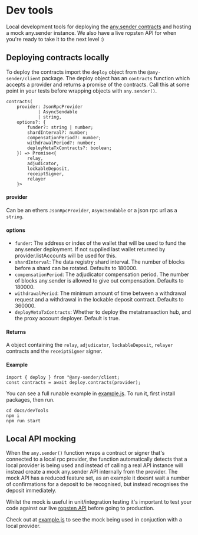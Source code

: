 # Dev tools

Local development tools for deploying the [any.sender contracts](https://github.com/PISAresearch/contracts.any.sender) and hosting a mock any.sender instance. We also have a live ropsten API for when you're ready to take it to the next level :)

## Deploying contracts locally

To deploy the contracts import the `deploy` object from the `@any-sender/client` package.  The deploy object has an `contracts` function which accepts a provider and returns a promise of the contracts. Call this at some point in your tests before wrapping objects with `any.sender()`.


```
contracts(
    provider: JsonRpcProvider 
            | AsyncSendable 
            | string, 
    options?: {
        funder?: string | number;
        shardInterval?: number;
        compensationPeriod?: number;
        withdrawalPeriod?: number;
        deployMetaTxContracts?: boolean;
    }) => Promise<{
        relay,
        adjudicator,
        lockableDeposit,
        receiptSigner,
        relayer
    }>
```

#### provider
Can be an ethers `JsonRpcProvider`, `AsyncSendable` or a json rpc url as a `string`.

#### options
* `funder`: The address or index of the wallet that will be used to fund the any.sender deployment. If not supplied last wallet returned by provider.listAccounts will be used for this.
* `shardInterval`: The data registry shard interval. The number of blocks before a shard can be rotated. Defaults to 180000.
* `compensationPeriod`: The adjudicator compensation period. The number of blocks any.sender is allowed to give out compensation. Defaults to 180000.
* `withdrawalPeriod`: The minimum amount of time between a withdrawal request and a withdrawal in the lockable deposit contract. Defaults to 360000.
* `deployMetaTxContracts`: Whether to deploy the metatransaction hub, and the proxy account deployer. Default is true.

#### Returns
A object containing the `relay`, `adjudicator`, `lockableDeposit`, `relayer` contracts and the `receiptSigner` signer.


#### Example
```
import { deploy } from "@any-sender/client;
const contracts = await deploy.contracts(provider);
```
You can see a full runable example in [example.js](./example.js). To run it, first install packages, then run.
```
cd docs/devTools
npm i
npm run start
```

## Local API mocking
When the `any.sender()` function wraps a contract or signer that's connected to a local rpc provider, the function automatically detects that a local provider is being used and instead of calling a real API instance will instead create a mock any.sender API internally from the provider. The mock API has a reduced feature set, as an example it doesnt wait a number of confirmations for a deposit to be recognised, but instead recognises the deposit immediately. 

Whilst the mock is useful in unit/integration testing it's important to test your code against our live [ropsten API](../addresses.md) before going to production. 

Check out at [example.js](./example.js) to see the mock being used in conjuction with a local provider.
